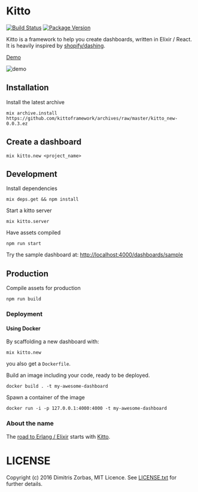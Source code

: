 # Kitto

[![Build Status](https://travis-ci.org/kittoframework/kitto.svg?branch=master)](https://travis-ci.org/kittoframework/kitto)
[![Package Version](https://img.shields.io/hexpm/v/kitto.svg)](https://hex.pm/packages/kitto)

Kitto is a framework to help you create dashboards, written in Elixir / React.
It is heavily inspired by [shopify/dashing](http://dashing.io/).

[Demo](http://kitto.io/dashboards/sample)

![demo](http://i.imgur.com/c9SloLX.png)

## Installation

Install the latest archive

```shell
mix archive.install https://github.com/kittoframework/archives/raw/master/kitto_new-0.0.3.ez
```

## Create a dashboard

```shell
mix kitto.new <project_name>
```

## Development

Install dependencies

```shell
mix deps.get && npm install
```

Start a kitto server

```shell
mix kitto.server
```

Have assets compiled

```shell
npm run start
```

Try the sample dashboard at: [http://localhost:4000/dashboards/sample](http://localhost:4000/dashboards/sample)

## Production

Compile assets for production

```shell
npm run build
```

### Deployment

#### Using Docker

By scaffolding a new dashboard with:

```shell
mix kitto.new
```

you also get a `Dockerfile`.

Build an image including your code, ready to be deployed.

```shell
docker build . -t my-awesome-dashboard
```

Spawn a container of the image

```shell
docker run -i -p 127.0.0.1:4000:4000 -t my-awesome-dashboard
```

### About the name

The [road to Erlang / Elixir](https://www.google.gr/maps/place/Erlanger+Rd,+London) starts with [Kitto](https://en.wikipedia.org/wiki/H._D._F._Kitto).

# LICENSE

Copyright (c) 2016 Dimitris Zorbas, MIT Licence.
See [LICENSE.txt](https://github.com/kittoframework/kitto/blob/master/LICENSE.txt) for further details.
